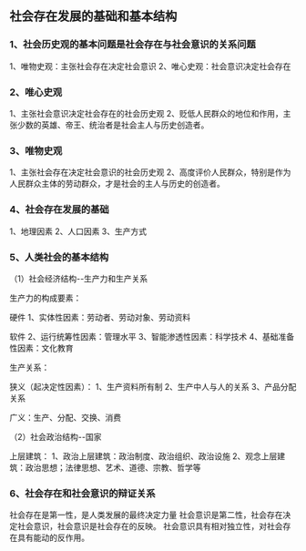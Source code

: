 ## 社会存在发展的基础和基本结构

### 1、社会历史观的基本问题是社会存在与社会意识的关系问题

1、唯物史观：主张社会存在决定社会意识
2、唯心史观：社会意识决定社会存在

### 2、唯心史观

1、主张社会意识决定社会存在的社会历史观
2、贬低人民群众的地位和作用，主张少数的英雄、帝王、统治者是社会主人与历史创造者。

### 3、唯物史观

1、主张社会存在决定社会意识的社会历史观
2、高度评价人民群众，特别是作为人民群众主体的劳动群众，才是社会的主人与历史的创造者。

### 4、社会存在发展的基础

1、地理因素
2、人口因素
3、生产方式

### 5、人类社会的基本结构

（1）社会经济结构--生产力和生产关系

生产力的构成要素：

硬件
1、实体性因素：劳动者、劳动对象、劳动资料

软件
2、运行统筹性因素：管理水平
3、智能渗透性因素：科学技术
4、基础准备性因素：文化教育

生产关系：

狭义（起决定性因素）：
1、生产资料所有制
2、生产中人与人的关系
3、产品分配关系

广义：生产、分配、交换、消费

（2）社会政治结构--国家

上层建筑：
1、政治上层建筑：政治制度、政治组织、政治设施
2、观念上层建筑：政治思想；法律思想、艺术、道德、宗教、哲学等

### 6、社会存在和社会意识的辩证关系

社会存在是第一性，是人类发展的最终决定力量
社会意识是第二性，社会存在决定社会意识，社会意识是社会存在的反映。
社会意识具有相对独立性，对社会存在具有能动的反作用。